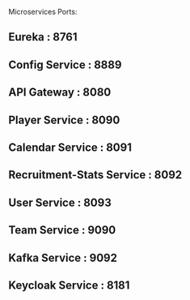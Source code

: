 Microservices Ports:

## Eureka : 8761

## Config Service : 8889

## API Gateway : 8080

## Player Service : 8090

## Calendar Service : 8091

## Recruitment-Stats Service : 8092

## User Service : 8093

## Team Service : 9090

## Kafka Service : 9092

## Keycloak Service : 8181